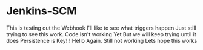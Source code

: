 # Jenkins-SCM

This is testing out the Webhook
I'll like to see what triggers happen
Just still trying to see this work.
Code isn't working Yet 
But we will keep trying until it does
Persistence is Key!!!
Hello Again. Still not working 
Lets hope this works 
